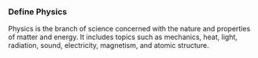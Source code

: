 
### Define Physics

Physics is the branch of science concerned with the nature and properties of matter and energy. It includes topics such as mechanics, heat, light, radiation, sound, electricity, magnetism, and atomic structure.
